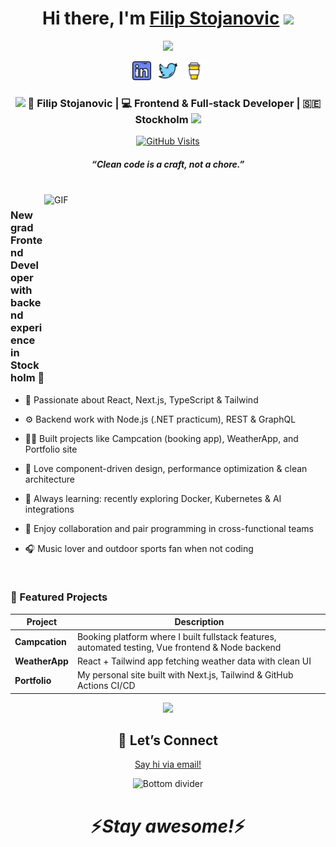 <div align="center">
  <h1>Hi there, I'm <a href="https://github.com/FSCODZ">Filip Stojanovic</a> <img src="https://media.giphy.com/media/hvRJCLFzcasrR4ia7z/giphy.gif" width="25px"></h1>
  <img src="https://pronoun.cyou/x/y?subject=He&object=Him&height=20">
</div>

<p align="center">
  <a href="https://www.linkedin.com/in/filip-stojanovic"><img height="30" src="https://raw.githubusercontent.com/8bithemant/8bithemant/master/linkedin.png?raw=true"></a>&nbsp;&nbsp;
  <a href="https://twitter.com/FSCODZ"><img height="30" src="https://raw.githubusercontent.com/8bithemant/8bithemant/master/twitter.png?raw=true"></a>&nbsp;&nbsp;
  <a href="mailto:filip@example.com"><img height="30" src="https://raw.githubusercontent.com/8bithemant/8bithemant/master/coffee.jpg?raw=true"></a>
</p>

<div align="center">
  <h3><img src="https://media.giphy.com/media/WUlplcMpOCEmTGBtBW/giphy.gif" width="30"> 🙎 Filip Stojanovic | 💻 Frontend & Full‑stack Developer | 🇸🇪 Stockholm <img src="https://media.giphy.com/media/WUlplcMpOCEmTGBtBW/giphy.gif" width="30"></h3>
</div>

<p align="center">
  <a href="https://visitor-badge.glitch.me/badge?page_id=FSCODZ.FSCODZ"> 
    <img alt="GitHub Visits" src="https://visitor-badge.glitch.me/badge?page_id=FSCODZ.FSCODZ">
  </a>
</p>

<h5 align="center">
  <i>“Clean code is a craft, not a chore.”</i>
</h5>

<br />
<img align="right" height="270px" width="450px" alt="GIF" src="https://media.giphy.com/media/3FjEPbKqEPhPpmC8uY/giphy.gif" />
<p align="center">
  <h3>New grad Frontend Developer with backend experience in Stockholm 🌱</h3>
</p>

- 🎯 Passionate about React, Next.js, TypeScript & Tailwind
- ⚙️ Backend work with Node.js (.NET practicum), REST & GraphQL
- 🧑‍💻 Built projects like Campcation (booking app), WeatherApp, and Portfolio site
- 🚀 Love component-driven design, performance optimization & clean architecture

- 🌱 Always learning: recently exploring Docker, Kubernetes & AI integrations
- 🤝 Enjoy collaboration and pair programming in cross-functional teams
- 🎧 Music lover and outdoor sports fan when not coding

<br />

### 🚀 Featured Projects

| Project         | Description |
|----------------|-------------|
| **Campcation** | Booking platform where I built fullstack features, automated testing, Vue frontend & Node backend |
| **WeatherApp** | React + Tailwind app fetching weather data with clean UI |
| **Portfolio**  | My personal site built with Next.js, Tailwind & GitHub Actions CI/CD |

<p align="center">
  <img src="https://media.giphy.com/media/f9XgHHnPnDjOF1hWpl/giphy.gif" />
</p>

<h2 align="center">🤝 Let’s Connect</h2>
<p align="center">
  <a href="mailto:filip@example.com">Say hi via email!</a>
</p>
<p align="center">
  <img src="https://raw.githubusercontent.com/mayhemantt/mayhemantt/Update/svg/Bottom.svg" alt="Bottom divider" />
</p>

<h1 align='center'>⚡️<i>Stay awesome!</i>⚡️</h1>

